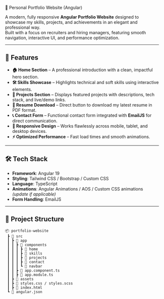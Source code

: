  💼 Personal Portfolio Website (Angular)

A modern, fully responsive **Angular Portfolio Website** designed to showcase my skills, projects, and achievements in an elegant and professional way.  
Built with a focus on recruiters and hiring managers, featuring smooth navigation, interactive UI, and performance optimization.

---

## 🚀 Features

- **🏠 Home Section** – A professional introduction with a clean, impactful hero section.
- **🛠 Skills Showcase** – Highlights technical and soft skills using interactive elements.
- **📂 Projects Section** – Displays featured projects with descriptions, tech stack, and live/demo links.
- **📜 Resume Download** – Direct button to download my latest resume in PDF format.
- **📞 Contact Form** – Functional contact form integrated with **EmailJS** for direct communication.
- **📱 Responsive Design** – Works flawlessly across mobile, tablet, and desktop devices.
- **⚡ Optimized Performance** – Fast load times and smooth animations.

---

## 🛠️ Tech Stack

- **Framework**: Angular 19
- **Styling**: Tailwind CSS / Bootstrap  / Custom CSS
- **Language**: TypeScript
- **Animations**: Angular Animations / AOS / Custom CSS animations *(update if applicable)*
- **Form Handling**: EmailJS

---

## 📂 Project Structure

```plaintext
📦 portfolio-website
 ┣ 📂 src
 ┃ ┣ 📂 app
 ┃ ┃ ┣ 📂 components
 ┃ ┃ ┃ ┣ 📂 home
 ┃ ┃ ┃ ┣ 📂 skills
 ┃ ┃ ┃ ┣ 📂 projects
 ┃ ┃ ┃ ┣ 📂 contact
 ┃ ┃ ┃ ┗ 📂 navbar
 ┃ ┃ ┣ 📜 app.component.ts
 ┃ ┃ ┣ 📜 app.module.ts
 ┃ ┣ 📂 assets
 ┃ ┣ 📜 styles.css / styles.scss
 ┃ ┣ 📜 index.html
 ┗ 📜 angular.json

